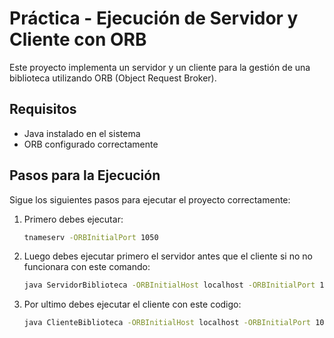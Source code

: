 # Práctica - Ejecución de Servidor y Cliente con ORB

Este proyecto implementa un servidor y un cliente para la gestión de una biblioteca utilizando ORB (Object Request Broker).

## Requisitos
- Java instalado en el sistema
- ORB configurado correctamente

## Pasos para la Ejecución

Sigue los siguientes pasos para ejecutar el proyecto correctamente:

1. Primero debes ejecutar:
   ```sh
   tnameserv -ORBInitialPort 1050
2. Luego debes ejecutar primero el servidor antes que el cliente si no no funcionara con este comando:
   ```sh
   java ServidorBiblioteca -ORBInitialHost localhost -ORBInitialPort 1050

3. Por ultimo debes ejecutar el cliente con este codigo:
   ```sh
   java ClienteBiblioteca -ORBInitialHost localhost -ORBInitialPort 1050
